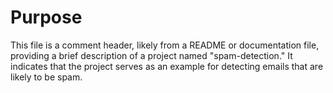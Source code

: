 # Purpose
This file is a comment header, likely from a README or documentation file, providing a brief description of a project named "spam-detection." It indicates that the project serves as an example for detecting emails that are likely to be spam.
